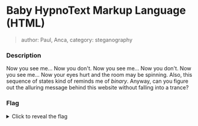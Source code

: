 # Baby HypnoText Markup Language (HTML)
> author: Paul, Anca, category: steganography
### Description
Now you see me... Now you don't. Now you see me... Now you don't. Now you see me... Now your eyes hurt and the room may be spinning. Also, this sequence of states kind of reminds me of _binary_. Anyway, can you figure out the alluring message behind this website without falling into a trance?
### Flag
<details>
  <summary>Click to reveal the flag</summary>
HCamp{I_hOPE_YOUr_EYEs_DiDnT_RuN_AwAy}
</details>